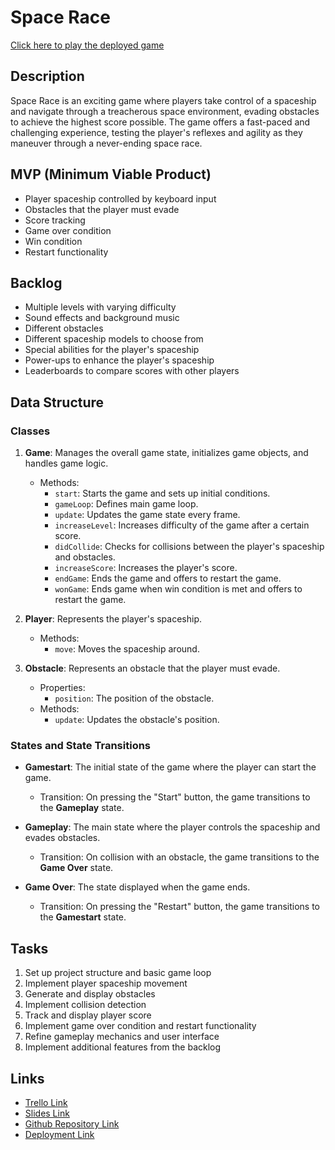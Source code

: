 # Space Race

[Click here to play the deployed game](#https://sophiaziesch.github.io/Space-Race/)

## Description

Space Race is an exciting game where players take control of a spaceship and navigate through a treacherous space environment, evading obstacles to achieve the highest score possible. The game offers a fast-paced and challenging experience, testing the player's reflexes and agility as they maneuver through a never-ending space race.

## MVP (Minimum Viable Product)

- Player spaceship controlled by keyboard input
- Obstacles that the player must evade
- Score tracking
- Game over condition
- Win condition
- Restart functionality

## Backlog

- Multiple levels with varying difficulty
- Sound effects and background music
- Different obstacles
- Different spaceship models to choose from
- Special abilities for the player's spaceship
- Power-ups to enhance the player's spaceship
- Leaderboards to compare scores with other players

## Data Structure

### Classes

1. **Game**: Manages the overall game state, initializes game objects, and handles game logic.

   - Methods:
     - `start`: Starts the game and sets up initial conditions.
     - `gameLoop`: Defines main game loop.
     - `update`: Updates the game state every frame.
     - `increaseLevel`: Increases difficulty of the game after a certain score.
     - `didCollide`: Checks for collisions between the player's spaceship and obstacles.
     - `increaseScore`: Increases the player's score.
     - `endGame`: Ends the game and offers to restart the game.
     - `wonGame`: Ends game when win condition is met and offers to restart the game.

2. **Player**: Represents the player's spaceship.

   - Methods:
     - `move`: Moves the spaceship around.

3. **Obstacle**: Represents an obstacle that the player must evade.
   - Properties:
     - `position`: The position of the obstacle.
   - Methods:
     - `update`: Updates the obstacle's position.

### States and State Transitions

- **Gamestart**: The initial state of the game where the player can start the game.

  - Transition: On pressing the "Start" button, the game transitions to the **Gameplay** state.

- **Gameplay**: The main state where the player controls the spaceship and evades obstacles.

  - Transition: On collision with an obstacle, the game transitions to the **Game Over** state.

- **Game Over**: The state displayed when the game ends.
  - Transition: On pressing the "Restart" button, the game transitions to the **Gamestart** state.

## Tasks

1. Set up project structure and basic game loop
2. Implement player spaceship movement
3. Generate and display obstacles
4. Implement collision detection
5. Track and display player score
6. Implement game over condition and restart functionality
7. Refine gameplay mechanics and user interface
8. Implement additional features from the backlog

## Links

- [Trello Link](#)
- [Slides Link](#)
- [Github Repository Link](#)
- [Deployment Link](#)
